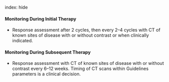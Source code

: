 index: hide

#### Monitoring During Initial Therapy
- Response assessment after 2 cycles, then every 2–4 cycles with CT of known sites of disease with or without contrast or when clinically indicated.

#### Monitoring During Subsequent Therapy
- Response assessment with CT of known sites of disease with or without contrast every 6–12 weeks. Timing of CT scans within Guidelines parameters is a clinical decision.
